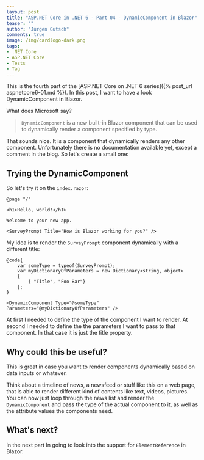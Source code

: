 ```yaml
---
layout: post
title: "ASP.NET Core in .NET 6 - Part 04 - DynamicComponent in Blazor"
teaser: ""
author: "Jürgen Gutsch"
comments: true
image: /img/cardlogo-dark.png
tags: 
- .NET Core
- ASP.NET Core
- Tests
- Tag
---
```


This is the fourth part of the [ASP.NET Core on .NET 6 series]({% post_url aspnetcore6-01.md %}). In this post, I want to have a look DynamicComponent in Blazor.

What does Microsoft say?

> `DynamicComponent` is a new built-in Blazor component that can be used to dynamically render a component specified by type.

That sounds nice. It is a component that dynamically renders any other component. Unfortunately there is no documentation available yet, except a comment in the blog. So let's create a small one:

## Trying the DynamicComponent

So let's try it on the `index.razor`:

~~~ razor 
@page "/"

<h1>Hello, world!</h1>

Welcome to your new app.

<SurveyPrompt Title="How is Blazor working for you?" />
~~~

My idea is to render the `SurveyPrompt` component dynamically with a different title:

~~~razor 
@code{
    var someType = typeof(SurveyPrompt);
    var myDictionaryOfParameters = new Dictionary<string, object>
    {
        { "Title", "Foo Bar"}
    };
}

<DynamicComponent Type="@someType" Parameters="@myDictionaryOfParameters" />
~~~

At first I needed to  define the type of the component I want to render. At second I needed to define the the parameters I want to pass to that component. In that case it is just the title property.

## Why could this be useful?

This is great in case you want to render components dynamically based on data inputs or whatever.

Think about a timeline of news, a newsfeed or stuff like this on a web page, that is able to render different kind of contents like text, videos, pictures. You can now just loop through the news list and render the `DynamicComponent` and pass the type of the actual component to it, as well as the attribute values the components need.

## What's next?

In the next part In going to look into the support for `ElementReference` in Blazor.
